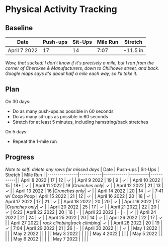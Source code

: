 # Physical Activity Tracking

## Baseline
| Date         | Push-ups  | Sit-Ups    |  Mile Run |  Stretch |
|--------------|-----------|------------|-----------|----------|
| April 7 2022 | 17        |    14      |     7:07  | -11.5 in |

*Wow, that sucked! I don't know if it's precisely a mile, but I ran from the corner of Cherokee & Manufacturers, down to Chilhowie street, and back. Google maps says it's about half a mile each way, so I'll take it.*

## Plan
On 30 days:
* Do as many push-ups as possible in 60 seconds
* Do as many sit-ups as possible in 60 seconds
* Stretch for at least 5 minutes, including hamstring/back stretches  

 On 5 days:
 * Repeat the 1-mile run

 ## Progress
*Note to self: delete any rows for missed days*
| Date          | Push-ups  | Sit-Ups    |  Stretch |  Mile Run |
|---------------|-----------|------------|----------|-----------|
| April 8 2022  | 17        |    12      |    ✓     |
| April 9 2022  | 19        |    9       |    ✓     |
| April 10 2022 | 15        |    18*     |    ✓     |
| April 11 2022 | 19        |*Crunches only*| ✓     |
| April 12 2022 | 21        |    13      |    ✓     |
| April 13 2022 | 16        |*Crunches only*| ✓     |
| April 14 2022 | 20        |    14      |    ✓     |  7:41 w/ Coop Poop
| April 15 2022 | 21        |    12      |    ✓     |
| April 16 2022 | 20        |    18      |    ✓     |
| April 17 2022 | 17        |    21      |    ✓     |
| April 18 2022 | 20        |    20      |    ✓     |
| April 19 2022 | 17        |*Crunches only*| ✓     |
| April 20 2022 | 25        |    17      |    ✓     |
| April 21 2022 | 22        |    20      |    ✓     | 6:23
| April 22 2022 | 20        |    16      |    -     |
| April 23 2022 | -         |    -       |    ✓     |
| April 24 2022 | 21        |    24      |    ✓     |
| April 25 2022 | 20        |  14        |    ✓     |
| April 26 2022 | 22        |   17       |    ✓     |
| April 27 2022 | *rock climbing*|*rock climbing*|    ✓     |
| April 28 2022 | 20        |   19       |    ✓     | 7:04
| April 29 2022 | 21        |  26        |    -      |
| April 30 2022 |           |            |   ✓       |
| May 1 2022    |           |            |          |
| May 2 2022    |           |            |          |
| May 3 2022    |           |            |          |
| May 4 2022    |           |            |          |
| May 5 2022    |           |            |          |
| May 6 2022    |           |            |          |
| May 7 2022    |           |            |          |


